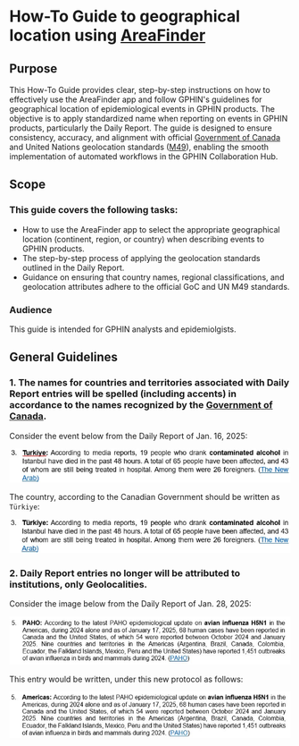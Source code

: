 # How-To Guide to geographical location using [AreaFinder](https://areafinder.streamlit.app/)

## Purpose
This How-To Guide provides clear, step-by-step instructions on how to effectively use the AreaFinder app and follow GPHIN's guidelines for geographical location of epidemiological events in GPHIN products. The objective is to apply standardized name when reporting on events in GPHIN products, particularly the Daily Report. The guide is designed to ensure consistency, accuracy, and alignment with official [Government of Canada](https://www.canada.ca/en/government/system/digital-government/digital-government-innovations/enabling-interoperability/gc-enterprise-data-reference-standards/current-past-official-names-countries-territories-geographic-areas.html) and United Nations geolocation standards ([M49](https://unstats.un.org/unsd/methodology/m49/)), enabling the smooth implementation of automated workflows in the GPHIN Collaboration Hub.

## Scope
### This guide covers the following tasks:
 - How to use the AreaFinder app to select the appropriate geographical location (continent, region, or country) when describing events to GPHIN products.
 - The step-by-step process of applying the geolocation standards outlined in the Daily Report.
 - Guidance on ensuring that country names, regional classifications, and geolocation attributes adhere to the official GoC and UN M49 standards.

### Audience
This guide is intended for GPHIN analysts and epidemiolgists.

## General Guidelines

### 1. The names for countries and territories associated with Daily Report entries will be spelled (including accents) in accordance to the names recognized by the  [Government of Canada](https://www.canada.ca/en/government/system/digital-government/digital-government-innovations/enabling-interoperability/gc-enterprise-data-reference-standards/current-past-official-names-countries-territories-geographic-areas.html).

Consider the event below from the Daily Report of Jan. 16, 2025:

![DR entry #3 of 25-01-16](./images/dr_entry_250116_3.jpg)

The country, according to the Canadian Government should be written as `Türkiye`:

![DR entry #3 of 25-01-16 corrected](./images/dr_entry_250116_3_corrected.jpg)


### 2. Daily Report entries no longer will be attributed to institutions, only Geolocalities.

Consider the image below from the Daily Report of Jan. 28, 2025:

![DR entry #5 of 25-01-28](./images/dr_entry_250128_5.jpg)

This entry would be written, under this new protocol as follows:

![DR entry #5 of 25-01-28](./images/dr_entry_250128_5_corrected.jpg)


